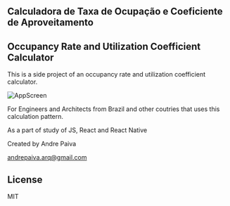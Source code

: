 ## Calculadora de Taxa de Ocupação e Coeficiente de Aproveitamento

## Occupancy Rate and Utilization Coefficient Calculator

This is a side project of an occupancy rate and utilization coefficient calculator.

![AppScreen](http://www.ensaios3d.com/calculadoraAPP.gif)

For Engineers and Architects from Brazil and other coutries that uses this
calculation pattern.

As a part of study of JS, React and React Native

Created by Andre Paiva

andrepaiva.arq@gmail.com

## License
MIT
